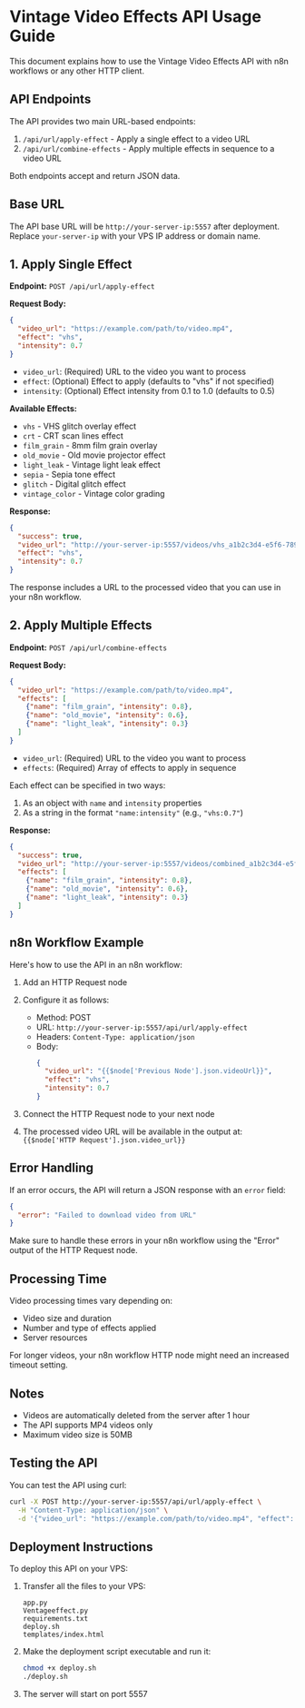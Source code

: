 # Vintage Video Effects API Usage Guide

This document explains how to use the Vintage Video Effects API with n8n workflows or any other HTTP client.

## API Endpoints

The API provides two main URL-based endpoints:

1. `/api/url/apply-effect` - Apply a single effect to a video URL
2. `/api/url/combine-effects` - Apply multiple effects in sequence to a video URL

Both endpoints accept and return JSON data.

## Base URL

The API base URL will be `http://your-server-ip:5557` after deployment. Replace `your-server-ip` with your VPS IP address or domain name.

## 1. Apply Single Effect

**Endpoint:** `POST /api/url/apply-effect`

**Request Body:**
```json
{
  "video_url": "https://example.com/path/to/video.mp4",
  "effect": "vhs",
  "intensity": 0.7
}
```

- `video_url`: (Required) URL to the video you want to process
- `effect`: (Optional) Effect to apply (defaults to "vhs" if not specified)
- `intensity`: (Optional) Effect intensity from 0.1 to 1.0 (defaults to 0.5)

**Available Effects:**
- `vhs` - VHS glitch overlay effect
- `crt` - CRT scan lines effect
- `film_grain` - 8mm film grain overlay
- `old_movie` - Old movie projector effect
- `light_leak` - Vintage light leak effect
- `sepia` - Sepia tone effect
- `glitch` - Digital glitch effect
- `vintage_color` - Vintage color grading

**Response:**
```json
{
  "success": true,
  "video_url": "http://your-server-ip:5557/videos/vhs_a1b2c3d4-e5f6-7890-abcd-1234567890ab.mp4",
  "effect": "vhs",
  "intensity": 0.7
}
```

The response includes a URL to the processed video that you can use in your n8n workflow.

## 2. Apply Multiple Effects

**Endpoint:** `POST /api/url/combine-effects`

**Request Body:**
```json
{
  "video_url": "https://example.com/path/to/video.mp4",
  "effects": [
    {"name": "film_grain", "intensity": 0.8},
    {"name": "old_movie", "intensity": 0.6},
    {"name": "light_leak", "intensity": 0.3}
  ]
}
```

- `video_url`: (Required) URL to the video you want to process
- `effects`: (Required) Array of effects to apply in sequence

Each effect can be specified in two ways:
1. As an object with `name` and `intensity` properties
2. As a string in the format `"name:intensity"` (e.g., `"vhs:0.7"`)

**Response:**
```json
{
  "success": true,
  "video_url": "http://your-server-ip:5557/videos/combined_a1b2c3d4-e5f6-7890-abcd-1234567890ab.mp4",
  "effects": [
    {"name": "film_grain", "intensity": 0.8},
    {"name": "old_movie", "intensity": 0.6},
    {"name": "light_leak", "intensity": 0.3}
  ]
}
```

## n8n Workflow Example

Here's how to use the API in an n8n workflow:

1. Add an HTTP Request node
2. Configure it as follows:
   - Method: POST
   - URL: `http://your-server-ip:5557/api/url/apply-effect`
   - Headers: `Content-Type: application/json`
   - Body: 
     ```json
     {
       "video_url": "{{$node['Previous Node'].json.videoUrl}}",
       "effect": "vhs",
       "intensity": 0.7
     }
     ```

3. Connect the HTTP Request node to your next node
4. The processed video URL will be available in the output at: `{{$node['HTTP Request'].json.video_url}}`

## Error Handling

If an error occurs, the API will return a JSON response with an `error` field:

```json
{
  "error": "Failed to download video from URL"
}
```

Make sure to handle these errors in your n8n workflow using the "Error" output of the HTTP Request node.

## Processing Time

Video processing times vary depending on:
- Video size and duration
- Number and type of effects applied
- Server resources

For longer videos, your n8n workflow HTTP node might need an increased timeout setting.

## Notes

- Videos are automatically deleted from the server after 1 hour
- The API supports MP4 videos only
- Maximum video size is 50MB

## Testing the API

You can test the API using curl:

```bash
curl -X POST http://your-server-ip:5557/api/url/apply-effect \
  -H "Content-Type: application/json" \
  -d '{"video_url": "https://example.com/path/to/video.mp4", "effect": "vhs", "intensity": 0.7}'
```

## Deployment Instructions

To deploy this API on your VPS:

1. Transfer all the files to your VPS:
   ```
   app.py
   Ventageeffect.py
   requirements.txt
   deploy.sh
   templates/index.html
   ```

2. Make the deployment script executable and run it:
   ```bash
   chmod +x deploy.sh
   ./deploy.sh
   ```

3. The server will start on port 5557 